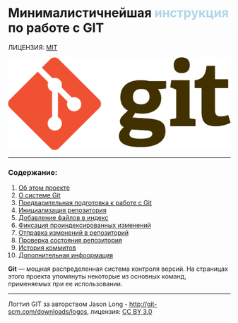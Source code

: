 # Минималистичнейшая <span style="color: lightblue" >инструкция</span> по работе с GIT

ЛИЦЕНЗИЯ: [MIT](./license.md)

[![GIT logo](./assets/git-logo.png "Логтип GIT за авторством  Jason Long, дополнительные сведения доступны в нижней части страницы")](#ref1)

---

### Содержание:
1. [Об этом проекте](./assets/about.md)
2. [О системе Git](./assets/about_git.md)
3. [Предварительная подготовка к работе с Git](./assets/config_git.md)
4. [Инициализация репозитория](./assets/init.md)
5. [Добавление файлов в индекс](./assets/add.md)
6. [Фиксация проиндексированных изменений](./assets/commit.md)
7. [Отправка изменений в репозиторий](./assets/push.md)
8. [Проверка состояния репозитория](./assets/status.md)
9. [История коммитов](./assets/log.md)
10. [Дополнительная инфоормация](./assets/more.md)


__Git__ — мощная распределенная система контроля версий. На страницах этого проекта упомянуты некоторые из основных команд, применяемых при ее использовании.


---

<a name="ref1">Логтип GIT за авторством  Jason Long - http://git-scm.com/downloads/logos, лицензия: [CC BY 3.0](https;//creativecommons■org/licenses/by/3.0/)</a>

